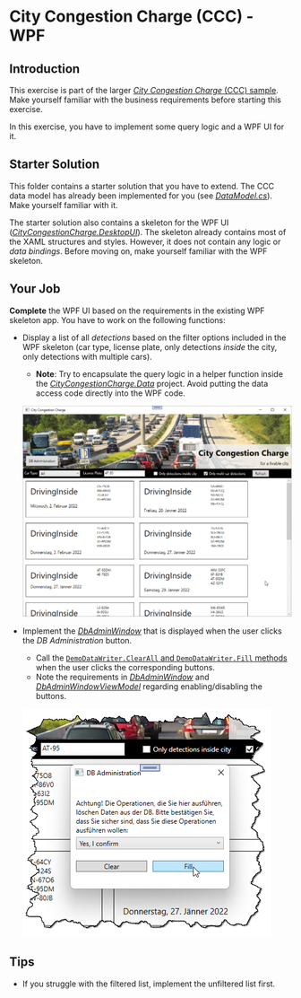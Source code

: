 # City Congestion Charge (CCC) - WPF

## Introduction

This exercise is part of the larger [*City Congestion Charge* (CCC) sample](..). Make yourself familiar with the business requirements before starting this exercise.

In this exercise, you have to implement some query logic and a WPF UI for it.

## Starter Solution

This folder contains a starter solution that you have to extend. The CCC data model has already been implemented for you (see [*DataModel.cs*](../starter/CityCongestionCharge.Data/DataModel.cs)). Make yourself familiar with it.

The starter solution also contains a skeleton for the WPF UI ([*CityCongestionCharge.DesktopUI*](../starter/CityCongestionCharge.DesktopUI)). The skeleton already contains most of the XAML structures and styles. However, it does not contain any logic or *data bindings*. Before moving on, make yourself familiar with the WPF skeleton.

## Your Job

**Complete** the WPF UI based on the requirements in the existing WPF skeleton app. You have to work on the following functions:

* Display a list of all *detections* based on the filter options included in the WPF skeleton (car type, license plate, only detections *inside* the city, only detections with multiple cars).
  * **Note**: Try to encapsulate the query logic in a helper function inside the [*CityCongestionCharge.Data*](../starter/CityCongestionCharge.Data) project. Avoid putting the data access code directly into the WPF code.

  ![List of detections](list-of-detections.png)

* Implement the [*DbAdminWindow*](../starter/CityCongestionCharge.DesktopUI/DbAdminWindow.xaml) that is displayed when the user clicks the *DB Administration* button.
  * Call the [`DemoDataWriter.ClearAll` and `DemoDataWriter.Fill` methods](../starter/CityCongestionCharge.Data/DemoDataGenerator.cs) when the user clicks the corresponding buttons.
  * Note the requirements in [*DbAdminWindow*](../starter/CityCongestionCharge.DesktopUI/DbAdminWindow.xaml) and [*DbAdminWindowViewModel*](../starter/CityCongestionCharge.DesktopUI/DbAdminWindowViewModel.cs) regarding enabling/disabling the buttons.

  ![DB Admin](db-admin.png)

## Tips

* If you struggle with the filtered list, implement the unfiltered list first.
